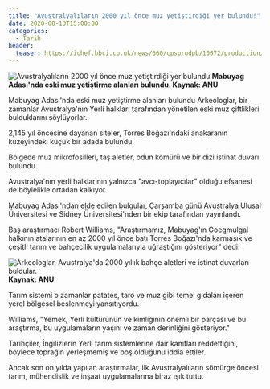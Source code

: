 ```yaml
---
title: "Avustralyalıların 2000 yıl önce muz yetiştirdiği yer bulundu!"
date: 2020-08-13T15:00:00
categories:
  - Tarih
header:
  teaser: https://ichef.bbci.co.uk/news/660/cpsprodpb/10072/production/_113905656_ancientbananacultivationsite.png
---
```

![Avustralyalıların 2000 yıl önce muz yetiştirdiği yer bulundu!](https://ichef.bbci.co.uk/news/660/cpsprodpb/10072/production/_113905656_ancientbananacultivationsite.png)**Mabuyag Adası'nda eski muz yetiştirme alanları bulundu. Kaynak: ANU**

Mabuyag Adası'nda eski muz yetiştirme alanları bulundu
Arkeologlar, bir zamanlar Avustralya'nın Yerli halkları tarafından yönetilen eski muz çiftlikleri bulduklarını söylüyorlar.

2,145 yıl öncesine dayanan siteler, Torres Boğazı'ndaki anakaranın kuzeyindeki küçük bir adada bulundu.

Bölgede muz mikrofosilleri, taş aletler, odun kömürü ve bir dizi istinat duvarı bulundu.

Avustralya'nın yerli halklarının yalnızca "avcı-toplayıcılar" olduğu efsanesi de böylelikle ortadan kalkıyor.

Mabuyag Adası'ndan elde edilen bulgular, Çarşamba günü Avustralya Ulusal Üniversitesi ve Sidney Üniversitesi'nden bir ekip tarafından yayınlandı.

Baş araştırmacı Robert Williams, "Araştırmamız, Mabuyag'ın Goegmulgal halkının atalarının en az 2000 yıl önce batı Torres Boğazı'nda karmaşık ve çeşitli tarım ve bahçecilik uygulamalarıyla uğraştığını gösteriyor" dedi.

![Arkeologlar, Avustralya'da 2000 yıllık bahçe aletleri ve istinat duvarları buldular.](https://ichef.bbci.co.uk/news/660/cpsprodpb/10072/production/_113905656_ancientbananacultivationsite.png)**Kaynak: ANU**

Tarım sistemi o zamanlar patates, taro ve muz gibi temel gıdaları içeren yerel bölgesel beslenmeyi yansıtıyordu.

Williams, "Yemek, Yerli kültürünün ve kimliğinin önemli bir parçası ve bu araştırma, bu uygulamaların yaşını ve zaman derinliğini gösteriyor."

Tarihçiler, İngilizlerin Yerli tarım sistemlerine dair kanıtları reddettiğini, böylece toprağın yerleşmemiş ve boş olduğunu iddia ettiler.

Ancak son on yılda yapılan araştırmalar, ilk Avustralyalıların sömürge öncesi tarım, mühendislik ve inşaat uygulamalarına biraz ışık tuttu.
